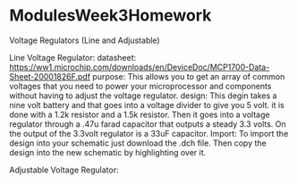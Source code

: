 # ModulesWeek3Homework
Voltage Regulators (Line and Adjustable)

Line Voltage Regulator:
datasheet: 
  https://ww1.microchip.com/downloads/en/DeviceDoc/MCP1700-Data-Sheet-20001826F.pdf
purpose: 
  This allows you to get an array of common voltages that you need to power your microprocessor and components without having to adjust the voltage regulator. 
design:
  This degin takes a nine volt battery and that goes into a voltage divider to give you 5 volt. it is done with a 1.2k resistor and a 1.5k resistor. Then it goes into a voltage regulator through a .47u farad capacitor that outputs a steady 3.3 volts. On the output of the 3.3volt regulator is a 33uF capacitor. 
Import: 
  To import the design into your schematic just download the .dch file. Then copy the design into the new schematic by highlighting over it.

Adjustable Voltage Regulator:
